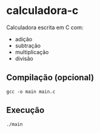 # calculadora-c

Calculadora escrita em C com:

- adição
- subtração
- multiplicação
- divisão

## Compilação (opcional)

`gcc -o main main.c`

## Execução

`./main`
